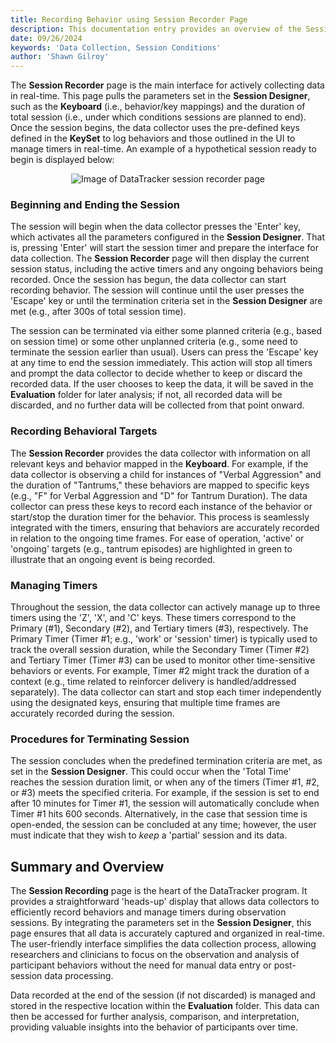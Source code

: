 ```yaml
---
title: Recording Behavior using Session Recorder Page
description: This documentation entry provides an overview of the Session Recorder page within DataTracker, including its purpose, structure, and how to record behaviors and manage timers during observation sessions.
date: 09/26/2024
keywords: 'Data Collection, Session Conditions'
author: 'Shawn Gilroy'
---
```


The **Session Recorder** page is the main interface for actively collecting data in real-time. This page pulls the parameters set in the **Session Designer**, such as the **Keyboard** (i.e., behavior/key mappings) and the duration of total session (i.e., under which conditions sessions are planned to end). Once the session begins, the data collector uses the pre-defined keys defined in the **KeySet** to log behaviors and those outlined in the UI to manage timers in real-time. An example of a hypothetical session ready to begin is displayed below:

<div align="center" width="100%">
    <img src="docs/session_recorder.png" alt="Image of DataTracker session recorder page"/>
</div>

### Beginning and Ending the Session

The session will begin when the data collector presses the 'Enter' key, which activates all the parameters configured in the **Session Designer**. That is, pressing 'Enter' will start the session timer and prepare the interface for data collection. The **Session Recorder** page will then display the current session status, including the active timers and any ongoing behaviors being recorded. Once the session has begun, the data collector can start recording behavior. The session will continue until the user presses the 'Escape' key or until the termination criteria set in the **Session Designer** are met (e.g., after 300s of total session time).

The session can be terminated via either some planned criteria (e.g., based on session time) or some other unplanned criteria (e.g., some need to terminate the session earlier than usual). Users can press the 'Escape' key at any time to end the session immediately. This action will stop all timers and prompt the data collector to decide whether to keep or discard the recorded data. If the user chooses to keep the data, it will be saved in the **Evaluation** folder for later analysis; if not, all recorded data will be discarded, and no further data will be collected from that point onward.

### Recording Behavioral Targets

The **Session Recorder** provides the data collector with information on all relevant keys and behavior mapped in the **Keyboard**. For example, if the data collector is observing a child for instances of "Verbal Aggression" and the duration of "Tantrums," these behaviors are mapped to specific keys (e.g., "F" for Verbal Aggression and "D" for Tantrum Duration). The data collector can press these keys to record each instance of the behavior or start/stop the duration timer for the behavior. This process is seamlessly integrated with the timers, ensuring that behaviors are accurately recorded in relation to the ongoing time frames. For ease of operation, 'active' or 'ongoing' targets (e.g., tantrum episodes) are highlighted in green to illustrate that an ongoing event is being recorded.

### Managing Timers

Throughout the session, the data collector can actively manage up to three timers using the 'Z', 'X', and 'C' keys. These timers correspond to the Primary (#1), Secondary (#2), and Tertiary timers (#3), respectively. The Primary Timer (Timer #1; e.g., 'work' or 'session' timer) is typically used to track the overall session duration, while the Secondary Timer (Timer #2) and Tertiary Timer (Timer #3) can be used to monitor other time-sensitive behaviors or events. For example, Timer #2 might track the duration of a context (e.g., time related to reinforcer delivery is handled/addressed separately). The data collector can start and stop each timer independently using the designated keys, ensuring that multiple time frames are accurately recorded during the session.

### Procedures for Terminating Session

The session concludes when the predefined termination criteria are met, as set in the **Session Designer**. This could occur when the 'Total Time' reaches the session duration limit, or when any of the timers (Timer #1, #2, or #3) meets the specified criteria. For example, if the session is set to end after 10 minutes for Timer #1, the session will automatically conclude when Timer #1 hits 600 seconds. Alternatively, in the case that session time is open-ended, the session can be concluded at any time; however, the user must indicate that they wish to _keep_ a 'partial' session and its data.

## Summary and Overview

The **Session Recording** page is the heart of the DataTracker program. It provides a straightforward 'heads-up' display that allows data collectors to efficiently record behaviors and manage timers during observation sessions. By integrating the parameters set in the **Session Designer**, this page ensures that all data is accurately captured and organized in real-time. The user-friendly interface simplifies the data collection process, allowing researchers and clinicians to focus on the observation and analysis of participant behaviors without the need for manual data entry or post-session data processing.

Data recorded at the end of the session (if not discarded) is managed and stored in the respective location within the **Evaluation** folder. This data can then be accessed for further analysis, comparison, and interpretation, providing valuable insights into the behavior of participants over time.

